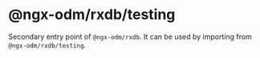 # @ngx-odm/rxdb/testing

Secondary entry point of `@ngx-odm/rxdb`. It can be used by importing from `@ngx-odm/rxdb/testing`.
